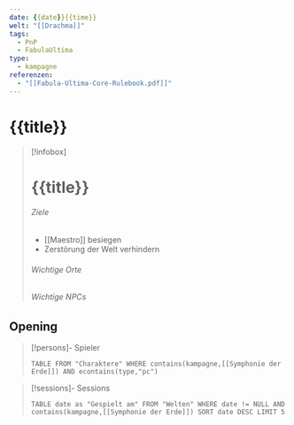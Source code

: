 ```yaml
---
date: {{date}}{{time}}
welt: "[[Drachma]]"
tags:
  - PnP
  - FabulaUltima
type:
  - kampagne
referenzen:
  - "[[Fabula-Ultima-Core-Rulebook.pdf]]"
---
```

# {{title}}

> [!infobox]
> # {{title}}
> ###### Ziele
> - [[Maestro]] besiegen
> - Zerstörung der Welt verhindern
> ###### Wichtige Orte
> ###### Wichtige NPCs

## Opening 

> 

 >[!persons]- Spieler
> ```dataview
> TABLE FROM "Charaktere" WHERE contains(kampagne,[[Symphonie der Erde]]) AND econtains(type,"pc")
> ```

>[!sessions]- Sessions
> ```dataview
> TABLE date as "Gespielt am" FROM "Welten" WHERE date != NULL AND contains(kampagne,[[Symphonie der Erde]]) SORT date DESC LIMIT 5
> ```